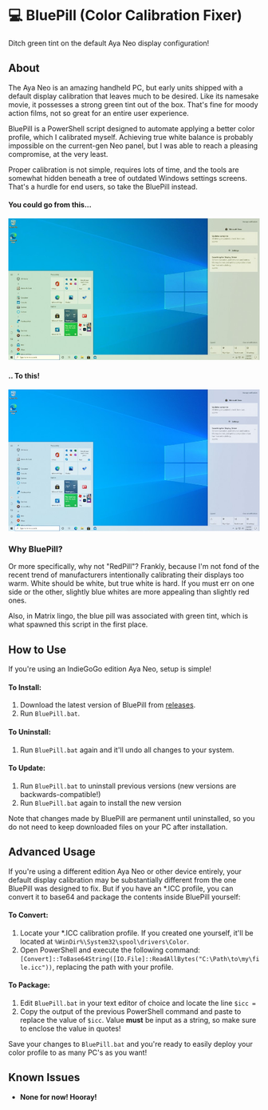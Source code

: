 # 💻 BluePill (Color Calibration Fixer)
Ditch green tint on the default Aya Neo display configuration!

## About
The Aya Neo is an amazing handheld PC, but early units shipped with a default display calibration that leaves much to be desired. Like its namesake movie, it possesses a strong green tint out of the box. That's fine for moody action films, not so great for an entire user experience.

BluePill is a PowerShell script designed to automate applying a better color profile, which I calibrated myself. Achieving true white balance is probably impossible on the current-gen Neo panel, but I was able to reach a pleasing compromise, at the very least. 

Proper calibration is not simple, requires lots of time, and the tools are somewhat hidden beneath a tree of outdated Windows settings screens. That's a hurdle for end users, so take the BluePill instead.

#### You could go from this...
![`Original color profile (simulated)`](/screenshots/original.jpg)

#### .. To this!
![`BluePill color profile (simulated)`](/screenshots/bluepill.jpg)

### Why BluePill?
Or more specifically, why not "RedPill"? Frankly, because I'm not fond of the recent trend of manufacturers intentionally calibrating their displays too warm. White should be white, but true white is hard. If you must err on one side or the other, slightly blue whites are more appealing than slightly red ones.

Also, in Matrix lingo, the blue pill was associated with green tint, which is what spawned this script in the first place.

## How to Use
If you're using an IndieGoGo edition Aya Neo, setup is simple!

#### To Install:
1. Download the latest version of BluePill from [releases](https://github.com/Lulech23/BluePill/releases). 
2. Run `BluePill.bat`.

#### To Uninstall:
1. Run `BluePill.bat` again and it'll undo all changes to your system.

#### To Update:
1. Run `BluePill.bat` to uninstall previous versions (new versions are backwards-compatible!)
2. Run `BluePill.bat` again to install the new version

Note that changes made by BluePill are permanent until uninstalled, so you do not need to keep downloaded files on your PC after installation.

## Advanced Usage
If you're using a different edition Aya Neo or other device entirely, your default display calibration may be substantially different from the one BluePill was designed to fix. But if you have an \*.ICC profile, you can convert it to base64 and package the contents inside BluePill yourself:

#### To Convert:
1. Locate your \*.ICC calibration profile. If you created one yourself, it'll be located at `%WinDir%\System32\spool\drivers\Color`.
2. Open PowerShell and execute the following command: `[Convert]::ToBase64String([IO.File]::ReadAllBytes("C:\Path\to\my\file.icc"))`, replacing the path with your profile.

#### To Package:
1. Edit `BluePill.bat` in your text editor of choice and locate the line `$icc =`
2. Copy the output of the previous PowerShell command and paste to replace the value of `$icc`. Value **must** be input as a string, so make sure to enclose the value in quotes!

Save your changes to `BluePill.bat` and you're ready to easily deploy your color profile to as many PC's as you want!

## Known Issues
* **None for now! Hooray!**